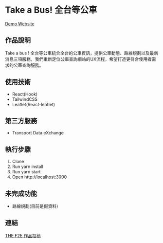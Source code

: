 # Take a Bus! 全台等公車

[Demo Website]()

## 作品說明

Take a bus ! 全台等公車統合全台的公車資訊，提供公車動態、路線規劃以及最新消息三項服務，我們重新定位公車查詢網站的UX流程，希望打造更符合使用者需求的公車查詢服務。

## 使用技術

- React(Hook)
- TailwindCSS
- Leaflet(React-leaflet)

## 第三方服務

- Transport Data eXchange

## 執行步驟

1. Clone
2. Run yarn install
3. Run yarn start
4. Open http://localhost:3000

## 未完成功能
- 路線規劃(目前是假資料)

## 連結
[THE F2E 作品投稿]()